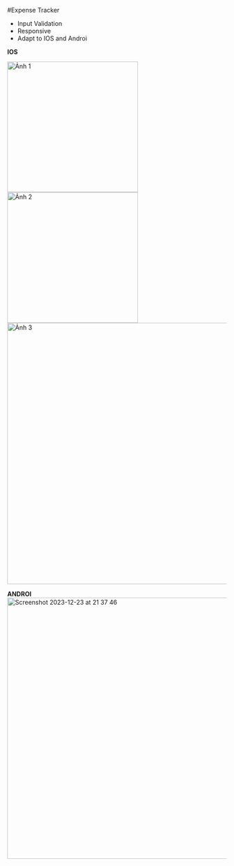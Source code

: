 #Expense Tracker
- Input Validation
- Responsive 
- Adapt to IOS and Androi
 
**IOS**

<tr>
    <img src="https://github.com/CongNQ-Dev/flutter_expense_tracker/assets/81226321/a792b54e-14e0-4975-a283-3445a8bae786" alt="Ảnh 1" width="300"/>
    <img src="https://github.com/CongNQ-Dev/flutter_expense_tracker/assets/81226321/61004a8b-6fd8-4f48-bfc3-4ce259b2d73b" alt="Ảnh 2" width="300"/>
 </tr>
 <br/>
    <img src="https://github.com/CongNQ-Dev/flutter_expense_tracker/assets/81226321/d20f3ee3-1ac4-4e41-bd0b-f854d4fdc6fd" alt="Ảnh 3" width="600"/>
 
**ANDROI**
<img width="600" alt="Screenshot 2023-12-23 at 21 37 46" src="https://github.com/CongNQ-Dev/flutter_expense_tracker/assets/81226321/094e946f-38c1-41c8-bd82-d19e32c82f2b">

